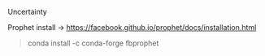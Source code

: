 Uncertainty

Prophet install -> https://facebook.github.io/prophet/docs/installation.html

> conda install -c conda-forge fbprophet
